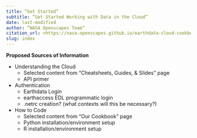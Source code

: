 ```yaml
---
title: “Get Started”
subtitle: “Get Started Working with Data in the Cloud”
date: last-modified
author: “NASA Openscapes Team”
citation_url: <https://nasa-openscapes.github.io/earthdata-cloud-cookbook/get-started>
slug: index
---
```


**Proposed Sources of Information**

* Understanding the Cloud
  * Selected content from “Cheatsheets, Guides, & Slides” page
  * API primer
* Authentication
  * Earthdata Login
  * earthaccess EDL programmatic login
  * .netrc creation? (what contexts will this be necessary?)
* How to Code
  * Selected content from “Our Cookbook” page
  * Python installation/environment setup
  * R installation/environment setup
